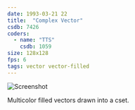 ```yaml
---
date: 1993-03-21 22
title:  "Complex Vector"
csdb: 7426
coders:
  - name: "TTS"
    csdb: 1059
size: 128x128
fps: 6
tags: vector vector-filled
---
```

![Screenshot](/c64wrd/oxyron/comalight-sqr71/vector.png)

Multicolor filled vectors drawn into a cset.

<!--more-->
